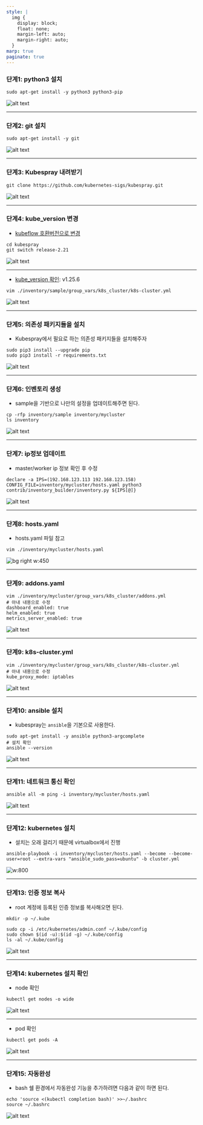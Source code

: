 ```yaml
---
style: |
  img {
    display: block;
    float: none;
    margin-left: auto;
    margin-right: auto;
  }
marp: true
paginate: true
---
```

### 단계1: python3 설치 
```shell
sudo apt-get install -y python3 python3-pip
```
![alt text](image-28.png)

---
### 단계2: git 설치 
```shell
sudo apt-get install -y git
```
![alt text](image-29.png)

---
### 단계3: Kubespray 내려받기
```shell
git clone https://github.com/kubernetes-sigs/kubespray.git
```
![alt text](image-30.png)

---
### 단계4: kube_version 변경 
- [kubeflow 호환버전으로 변경](https://www.kubeflow.org/docs/releases/kubeflow-1.8/)
```shell
cd kubespray
git switch release-2.21
```
![alt text](image-31.png)

---
- [kube_version 확인](https://github.com/kubernetes-sigs/kubespray/blob/release-2.21/inventory/sample/group_vars/k8s_cluster/k8s-cluster.yml): v1.25.6
```shell
vim ./inventory/sample/group_vars/k8s_cluster/k8s-cluster.yml
```
![alt text](image-32.png)

---
### 단계5: 의존성 패키지들을 설치
- Kubespray에서 필요로 하는 의존성 패키지들을 설치해주자
```shell
sudo pip3 install --upgrade pip
sudo pip3 install -r requirements.txt
```
![alt text](image-33.png)

---
### 단계6: 인벤토리 생성
- sample을 기반으로 나만의 설정을 업데이트해주면 된다.
```shell
cp -rfp inventory/sample inventory/mycluster
ls inventory
```
![alt text](image-34.png)

---
### 단계7: ip정보 업데이트
- master/worker ip 정보 확인 후 수정
```shell
declare -a IPS=(192.168.123.113 192.168.123.158)
CONFIG_FILE=inventory/mycluster/hosts.yaml python3 contrib/inventory_builder/inventory.py ${IPS[@]}
```
![alt text](image-35.png)

---
### 단계8: hosts.yaml
- hosts.yaml 파일 참고 
```shell
vim ./inventory/mycluster/hosts.yaml
```
![bg right w:450](image-36.png)

---
### 단계9: addons.yaml
```shell
vim ./inventory/mycluster/group_vars/k8s_cluster/addons.yml
# 아내 내용으로 수정 
dashboard_enabled: true
helm_enabled: true
metrics_server_enabled: true
```
![alt text](image-37.png)

---
### 단계9: k8s-cluster.yml
```shell
vim ./inventory/mycluster/group_vars/k8s_cluster/k8s-cluster.yml
# 아내 내용으로 수정
kube_proxy_mode: iptables
```
![alt text](image-38.png)

---
### 단계10: ansible 설치
- kubespray는 `ansible`을 기본으로 사용한다.
```shell
sudo apt-get install -y ansible python3-argcomplete
# 설치 확인 
ansible --version
```
![alt text](image-39.png)

---
### 단계11: 네트워크 통신 확인 
```shell
ansible all -m ping -i inventory/mycluster/hosts.yaml
```
![alt text](image-40.png)

---
### 단계12: kubernetes 설치 
- 설치는 오래 걸리기 때문에 virtualbox에서 진행 
```shell
ansible-playbook -i inventory/mycluster/hosts.yaml --become --become-user=root --extra-vars "ansible_sudo_pass=ubuntu" -b cluster.yml
```
![w:800](image-23.png)

---
### 단계13: 인증 정보 복사
- root 계정에 등록된 인증 정보를 복사해오면 된다.
```shell
mkdir -p ~/.kube

sudo cp -i /etc/kubernetes/admin.conf ~/.kube/config
sudo chown $(id -u):$(id -g) ~/.kube/config
ls -al ~/.kube/config
```
![alt text](image-41.png)

---
### 단계14: kubernetes 설치 확인
- node 확인  
```shell
kubectl get nodes -o wide
```
![alt text](image-42.png)

---
- pod 확인 
```shell
kubectl get pods -A
```
![alt text](image-64.png)

---
### 단계15: 자동완성
- bash 쉘 환경에서 자동완성 기능을 추가하려면 다음과 같이 하면 된다.
```shell
echo 'source <(kubectl completion bash)' >>~/.bashrc
source ~/.bashrc
```
![alt text](image-43.png)


















